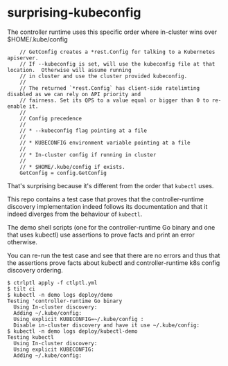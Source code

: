 # surprising-kubeconfig

The controller runtime uses this specific order where in-cluster wins over $HOME/.kube/config

```
	// GetConfig creates a *rest.Config for talking to a Kubernetes apiserver.
	// If --kubeconfig is set, will use the kubeconfig file at that location.  Otherwise will assume running
	// in cluster and use the cluster provided kubeconfig.
	//
	// The returned `*rest.Config` has client-side ratelimting disabled as we can rely on API priority and
	// fairness. Set its QPS to a value equal or bigger than 0 to re-enable it.
	//
	// Config precedence
	//
	// * --kubeconfig flag pointing at a file
	//
	// * KUBECONFIG environment variable pointing at a file
	//
	// * In-cluster config if running in cluster
	//
	// * $HOME/.kube/config if exists.
	GetConfig = config.GetConfig
```

That's surprising because it's different from the order that `kubectl` uses.

This repo contains a test case that proves that the controller-runtime discovery implementation indeed follows its documentation
and that it indeed diverges from the behaviour of `kubectl`.

The demo shell scripts (one for the controller-runtime Go binary and one that uses kubectl) use assertions to prove facts
and print an error otherwise.

You can re-run the test case and see that there are no errors and thus that the assertions prove facts about kubectl and controller-runtime
k8s config discovery ordering.

```console
$ ctrlptl apply -f ctlptl.yml
$ tilt ci
$ kubectl -n demo logs deploy/demo
Testing 'controller-runtime Go binary
  Using In-cluster discovery:
  Adding ~/.kube/config:
  Using explicit KUBECONFIG=~/.kube/config :
  Disable in-cluster discovery and have it use ~/.kube/config:
$ kubectl -n demo logs deploy/kubectl-demo
Testing kubectl
  Using In-cluster discovery:
  Using explicit KUBECONFIG:
  Adding ~/.kube/config:
```

